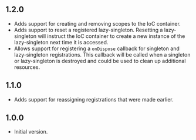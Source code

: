 ## 1.2.0

* Adds support for creating and removing scopes to the IoC container.
* Adds support to reset a registered lazy-singleton. Resetting a lazy-singleton
will instruct the IoC container to create a new instance of the lazy-singleton
next time it is accessed.
* Allows support for registering a `onDispose` callback for singleton and
lazy-singleton registrations. This callback will be called when a singleton or
lazy-singleton is destroyed and could be used to clean up additional resources.


## 1.1.0

* Adds support for reassigning registrations that were made earlier.

## 1.0.0

* Initial version.  
